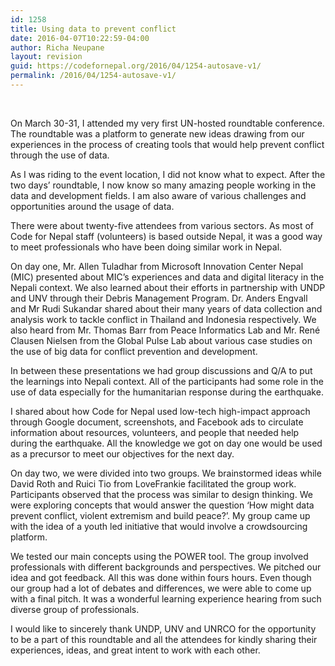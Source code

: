 ```yaml
---
id: 1258
title: Using data to prevent conflict
date: 2016-04-07T10:22:59-04:00
author: Richa Neupane
layout: revision
guid: https://codefornepal.org/2016/04/1254-autosave-v1/
permalink: /2016/04/1254-autosave-v1/
---
```

&nbsp;

On March 30-31, I attended my very first UN-hosted roundtable conference. The roundtable was a platform to generate new ideas drawing from our experiences in the process of creating tools that would help prevent conflict through the use of data.

As I was riding to the event location, I did not know what to expect. After the two days&#8217; roundtable, I now know so many amazing people working in the data and development fields. I am also aware of various challenges and opportunities around the usage of data.

There were about twenty-five attendees from various sectors. As most of Code for Nepal staff (volunteers) is based outside Nepal, it was a good way to meet professionals who have been doing similar work in Nepal.

On day one, Mr. Allen Tuladhar from Microsoft Innovation Center Nepal (MIC) presented about MIC’s experiences and data and digital literacy in the Nepali context. We also learned about their efforts in partnership with UNDP and UNV through their Debris Management Program. Dr. Anders Engvall and Mr Rudi Sukandar shared about their many years of data collection and analysis work to tackle conflict in Thailand and Indonesia respectively. We also heard from Mr. Thomas Barr from Peace Informatics Lab and Mr. René Clausen Nielsen from the Global Pulse Lab about various case studies on the use of big data for conflict prevention and development.

In between these presentations we had group discussions and Q/A to put the learnings into Nepali context. All of the participants had some role in the use of data especially for the humanitarian response during the earthquake.

I shared about how Code for Nepal used low-tech high-impact approach through Google document, screenshots, and Facebook ads to circulate information about resources, volunteers, and people that needed help during the earthquake. All the knowledge we got on day one would be used as a precursor to meet our objectives for the next day.

On day two, we were divided into two groups. We brainstormed ideas while David Roth and Ruici Tio from LoveFrankie facilitated the group work. Participants observed that the process was similar to design thinking. We were exploring concepts that would answer the question ‘How might data prevent conflict, violent extremism and build peace?’. My group came up with the idea of a youth led initiative that would involve a crowdsourcing platform.

We tested our main concepts using the POWER tool. The group involved professionals with different backgrounds and perspectives. We pitched our idea and got feedback. All this was done within fours hours. Even though our group had a lot of debates and differences, we were able to come up with a final pitch. It was a wonderful learning experience hearing from such diverse group of professionals.

I would like to sincerely thank UNDP, UNV and UNRCO for the opportunity to be a part of this roundtable and all the attendees for kindly sharing their experiences, ideas, and great intent to work with each other.